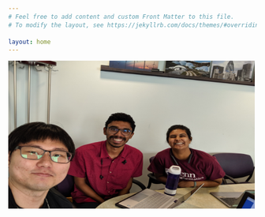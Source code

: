 ```yaml
---
# Feel free to add content and custom Front Matter to this file.
# To modify the layout, see https://jekyllrb.com/docs/themes/#overriding-theme-defaults

layout: home
---
```


<img src="group_photo1.jpg" alt="group in CEE lounge" width="500" height="300">
